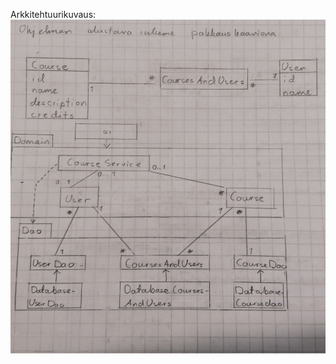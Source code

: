 
Arkkitehtuurikuvaus: 
![alt text](https://raw.githubusercontent.com/olgaviho/otm-harjoitustyo/master/dokumentointi/Kuvat/Arkkitehtuurikuvaus.JPG "Logo Title Text 1")

